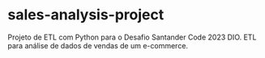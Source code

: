 # sales-analysis-project
Projeto de ETL com Python para o Desafio Santander Code 2023 DIO. ETL para análise de dados de vendas de um e-commerce.
